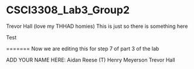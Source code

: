 # CSCI3308_Lab3_Group2
Trevor Hall (love my THHAD homies)
This is just so there is something here

Test

=======
Now we are editing this for step 7 of part 3 of the lab

ADD YOUR NAME HERE: 
Aidan Reese (T)
Henry Meyerson
Trevor Hall
